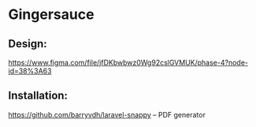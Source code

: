 # Gingersauce

## Design:
https://www.figma.com/file/jfDKbwbwz0Wg92cslGVMUK/phase-4?node-id=38%3A63

## Installation: 
https://github.com/barryvdh/laravel-snappy – PDF generator